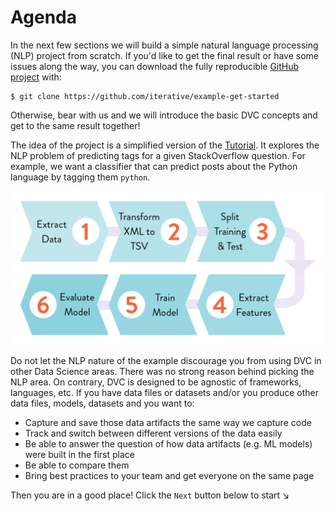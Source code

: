 # Agenda

In the next few sections we will build a simple natural language processing
(NLP) project from scratch. If you'd like to get the final result or have some
issues along the way, you can download the fully reproducible
[GitHub project](https://github.com/iterative/example-get-started) with:

```dvc
$ git clone https://github.com/iterative/example-get-started
```

Otherwise, bear with us and we will introduce the basic DVC concepts and get to
the same result together!

The idea of the project is a simplified version of the
[Tutorial](/doc/tutorials/deep). It explores the NLP problem of predicting tags
for a given StackOverflow question. For example, we want a classifier that can
predict posts about the Python language by tagging them `python`.

![](/static/img/example-flow-2x.png)

Do not let the NLP nature of the example discourage you from using DVC in other
Data Science areas. There was no strong reason behind picking the NLP area. On
contrary, DVC is designed to be agnostic of frameworks, languages, etc. If you
have data files or datasets and/or you produce other data files, models,
datasets and you want to:

- Capture and save those <abbr>data artifacts</abbr> the same way we capture
  code
- Track and switch between different versions of the data easily
- Be able to answer the question of how data artifacts (e.g. ML models) were
  built in the first place
- Be able to compare them
- Bring best practices to your team and get everyone on the same page

Then you are in a good place! Click the `Next` button below to start ↘
